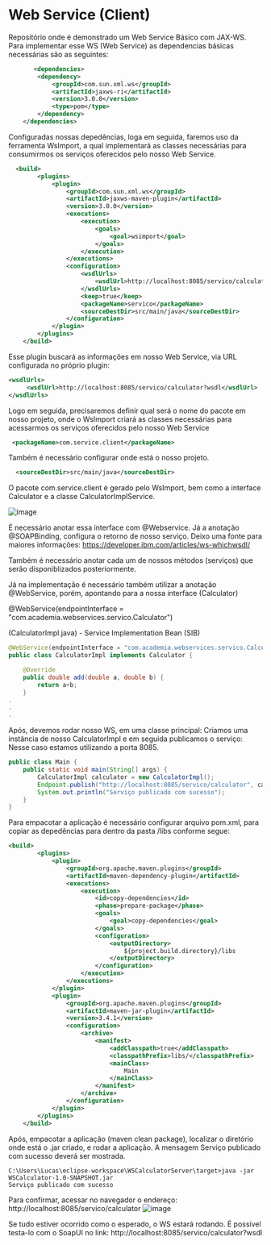 # Web Service (Client)
Repositório onde é demonstrado um Web Service Básico com JAX-WS.
Para implementar esse WS (Web Service) as dependencias básicas necessárias são as seguintes:

``` xml
       <dependencies>
        <dependency>
            <groupId>com.sun.xml.ws</groupId>
            <artifactId>jaxws-ri</artifactId>
            <version>3.0.0</version>
            <type>pom</type>
        </dependency>
    </dependencies>
```

Configuradas nossas depedências, loga em seguida, faremos uso da ferramenta WsImport, a qual implementará as classes necessárias para consumirmos os serviços oferecidos pelo nosso Web Service.

``` xml
  <build>
        <plugins>
            <plugin>
                <groupId>com.sun.xml.ws</groupId>
                <artifactId>jaxws-maven-plugin</artifactId>
                <version>3.0.0</version>
                <executions>
                    <execution>
                        <goals>
                            <goal>wsimport</goal>
                        </goals>
                    </execution>
                </executions>
                <configuration>
                    <wsdlUrls>
                        <wsdlUrl>http://localhost:8085/servico/calculator?wsdl</wsdlUrl>
                    </wsdlUrls>
                    <keep>true</keep>
                    <packageName>servico</packageName>
                    <sourceDestDir>src/main/java</sourceDestDir>
                </configuration>
            </plugin>
        </plugins>
    </build>
```

Esse plugin buscará as informações em nosso Web Service, via URL configurada no próprio plugin:
``` xml
<wsdlUrls>
     <wsdlUrl>http://localhost:8085/servico/calculator?wsdl</wsdlUrl>
</wsdlUrls>
```

Logo em seguida, precisaremos definir qual será o nome do pacote em nosso projeto, onde o WsImport criará as classes necessárias para acessarmos os serviços oferecidos pelo nosso Web Service

```xml
 <packageName>com.service.client</packageName>
```

Também é necessário configurar onde está o nosso projeto.
``` xml
  <sourceDestDir>src/main/java</sourceDestDir>
```
O pacote com.service.client é gerado pelo WsImport, bem como a interface Calculator e a classe CalculatorImplService.

![image](https://github.com/lschlestein/WSCalculatorClient/assets/103784532/dda7b73c-c79a-46d2-92bb-e0af6d27c1ff)


É necessário anotar essa interface com @Webservice.
Já a anotação @SOAPBinding, configura o retorno de nosso serviço. 
Deixo uma fonte para maiores informações:
https://developer.ibm.com/articles/ws-whichwsdl/

Também é necessário anotar cada um de nossos métodos (serviços) que serão disponiblizados posteriormente.


Já na implementação é necessário também utilizar a anotação @WebService, porém, apontando para a nossa interface (Calculator)

@WebService(endpointInterface = "com.academia.webservices.servico.Calculator")

(CalculatorImpl.java) - Service Implementation Bean (SIB)
```java
@WebService(endpointInterface = "com.academia.webservices.servico.Calculator")
public class CalculatorImpl implements Calculator {

	@Override
	public double add(double a, double b) {
		return a+b;
	}
.
.
.
```
Após, devemos rodar nosso WS, em uma classe principal:
Criamos uma instância de nosso CalculatorImpl e em seguida publicamos o serviço:
Nesse caso estamos utilizando a porta 8085.
``` java
public class Main {
    public static void main(String[] args) {
        CalculatorImpl calculator = new CalculatorImpl();
        Endpoint.publish("http://localhost:8085/servico/calculator", calculator);
        System.out.println("Serviço publicado com sucesso");
    }
}
```

Para empacotar a aplicação é necessário configurar arquivo pom.xml, para copiar as depedências para dentro da pasta /libs conforme segue:
```xml
<build>
        <plugins>
            <plugin>
                <groupId>org.apache.maven.plugins</groupId>
                <artifactId>maven-dependency-plugin</artifactId>
                <executions>
                    <execution>
                        <id>copy-dependencies</id>
                        <phase>prepare-package</phase>
                        <goals>
                            <goal>copy-dependencies</goal>
                        </goals>
                        <configuration>
                            <outputDirectory>
                                ${project.build.directory}/libs
                            </outputDirectory>
                        </configuration>
                    </execution>
                </executions>
            </plugin>
            <plugin>
                <groupId>org.apache.maven.plugins</groupId>
                <artifactId>maven-jar-plugin</artifactId>
                <version>3.4.1</version>
                <configuration>
                    <archive>
                        <manifest>
                            <addClasspath>true</addClasspath>
                            <classpathPrefix>libs/</classpathPrefix>
                            <mainClass>
                                Main
                            </mainClass>
                        </manifest>
                    </archive>
                </configuration>
            </plugin>
        </plugins>
    </build>
```

Após, empacotar a aplicação (maven clean package), localizar o diretório onde está o .jar criado, e rodar a aplicação.
A mensagem Serviço publicado com sucesso deverá ser mostrada.
``` shell
C:\Users\Lucas\eclipse-workspace\WSCalculatorServer\target>java -jar WSCalculator-1.0-SNAPSHOT.jar
Serviço publicado com sucesso
```

Para confirmar, acessar no navegador o endereço:
http://localhost:8085/servico/calculator
![image](https://github.com/lschlestein/WSCalculatorServer/assets/103784532/b586eb5d-53a6-4920-b0b0-71498edcb1de)

Se tudo estiver ocorrido como o esperado, o WS estará rodando.
É possível testa-lo com o SoapUI no link:
http://localhost:8085/servico/calculator?wsdl
